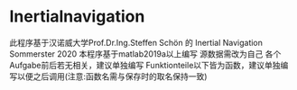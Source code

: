 # Inertialnavigation
此程序基于汉诺威大学Prof.Dr.Ing.Steffen Schön 的 Inertial Navigation Sommerster 2020
本程序基于matlab2019a以上编写
源数据需改为自己
各个Aufgabe前后若无相关，建议单独编写
Funktionteile以下皆为函数，建议单独编写以便之后调用(注意:函数名需与保存时的取名保持一致)

